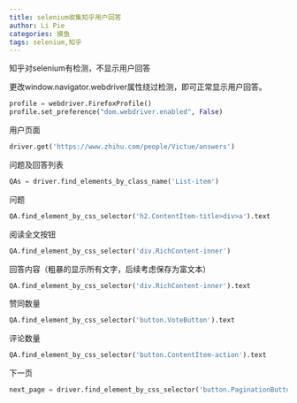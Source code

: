 ```yaml
---
title: selenium收集知乎用户回答
author: Li Pie
categories: 摸鱼
tags: selenium,知乎
---
```


知乎对selenium有检测，不显示用户回答

更改window.navigator.webdriver属性绕过检测，即可正常显示用户回答。

```python
profile = webdriver.FirefoxProfile()
profile.set_preference("dom.webdriver.enabled", False)
```



用户页面

```python
driver.get('https://www.zhihu.com/people/Victue/answers')
```



问题及回答列表

```python
QAs = driver.find_elements_by_class_name('List-item')
```



问题

```python
QA.find_element_by_css_selector('h2.ContentItem-title>div>a').text
```



阅读全文按钮

```python
QA.find_element_by_css_selector('div.RichContent-inner')
```



回答内容（粗暴的显示所有文字，后续考虑保存为富文本）

```python
QA.find_element_by_css_selector('div.RichContent-inner').text
```



赞同数量

```python
QA.find_element_by_css_selector('button.VoteButton').text
```



评论数量

```python
QA.find_element_by_css_selector('button.ContentItem-action').text
```



下一页

```python
next_page = driver.find_element_by_css_selector('button.PaginationButton-next')
```

